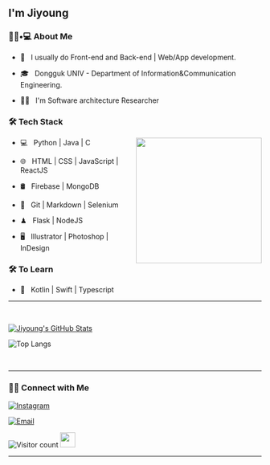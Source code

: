 <h2> I'm Jiyoung</h2>

<h3> 👧🏻•💻 About Me </h3>


- 🤔 &nbsp; I usually do Front-end and Back-end | Web/App development.

- 🎓 &nbsp; Dongguk UNIV - Department of Information&Communication Engineering.

- 🐱‍👤 &nbsp; I'm Software architecture Researcher




<h3>🛠 Tech Stack</h3>

<img align='right' src="https://media.giphy.com/media/VgCDAzcKvsR6OM0uWg/giphy.gif" width="250">



- 💻 &nbsp; Python | Java | C 

- 🌐 &nbsp; HTML | CSS | JavaScript | ReactJS

- 🛢 &nbsp; Firebase | MongoDB

- 🔧 &nbsp; Git | Markdown | Selenium 

- ♟ &nbsp; Flask | NodeJS

- 🖥 &nbsp; Illustrator | Photoshop | InDesign



<h3>🛠 To Learn</h3>

- 🔧 &nbsp; Kotlin | Swift | Typescript

<hr>



<br/>

[![Jiyoung's GitHub Stats](https://github-readme-stats.vercel.app/api?username=Jungjjeong&show_icons=true)](https://github.com/Jungjjeong)


![Top Langs](https://github-readme-stats.vercel.app/api/top-langs/?username=Jungjjeong&show_icons=true)

<br/>



<hr>



<h3> 🤝🏻 Connect with Me </h3>



<p align="center">

<a href="https://www.instagram.com/j1y_____gg/"><img alt="Instagram" src="https://img.shields.io/badge/Instagram-j1y_____gg-black?style=flat-square&logo=instagram"></a>

<a href="mailto:sky990106@dgu.ac.kr"><img alt="Email" src="https://img.shields.io/badge/Email-sky990106@dgu.ac.kr-blue?style=flat-square&logo=gmail"></a>

</p>





![Visitor count](https://visitor-badge.laobi.icu/badge?page_id=Jungjjeong.Jungjjeong)   <img src="https://media.giphy.com/media/dxn6fRlTIShoeBr69N/giphy.gif" width="30">





<hr>



